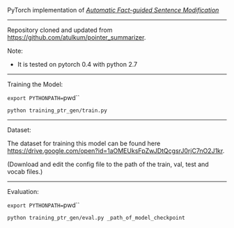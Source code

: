 PyTorch implementation of *[Automatic Fact-guided Sentence Modification](https://arxiv.org/pdf/1909.13838.pdf)*


______________________________________________________________________________________________________________________________

Repository cloned and updated from https://github.com/atulkum/pointer_summarizer.



Note:
* It is tested on pytorch 0.4 with python 2.7

______________________________________________________________________________________________________________________________

Training the Model:

`export PYTHONPATH=`pwd``

`python training_ptr_gen/train.py`


______________________________________________________________________________________________________________________________


Dataset:

The dataset for training this model can be found here https://drive.google.com/open?id=1aOMEUksFpZwJDtQcgsrJ0rjC7nO2J1kr.

(Download and edit the config file to the path of the train, val, test and vocab files.)


______________________________________________________________________________________________________________________________

Evaluation:

`export PYTHONPATH=`pwd``

`python training_ptr_gen/eval.py _path_of_model_checkpoint`

